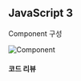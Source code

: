 ## JavaScript 3

Component 구성

![Component](https://github.com/BangDori/LIKELION-11th/assets/44726494/c9117525-78d5-4576-8464-c7ff744b45c0)

#### 코드 리뷰
